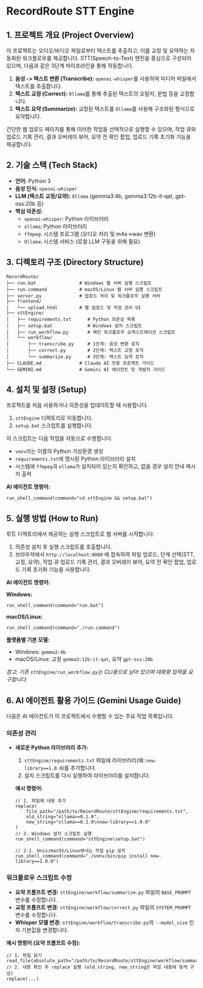 # RecordRoute STT Engine

## 1. 프로젝트 개요 (Project Overview)

이 프로젝트는 오디오/비디오 파일로부터 텍스트를 추출하고, 이를 교정 및 요약하는 자동화된 워크플로우를 제공합니다. STT(Speech-to-Text) 엔진을 중심으로 구성되어 있으며, 다음과 같은 3단계 파이프라인을 통해 작동합니다.

 1.  **음성 -> 텍스트 변환 (Transcribe):** `openai-whisper`를 사용하여 미디어 파일에서 텍스트를 추출합니다.
 2.  **텍스트 교정 (Correct):** `Ollama`를 통해 추출된 텍스트의 오탈자, 문법 등을 교정합니다.
 3.  **텍스트 요약 (Summarize):** 교정된 텍스트를 `Ollama`를 사용해 구조화된 형식으로 요약합니다.

간단한 웹 업로드 페이지를 통해 이러한 작업을 선택적으로 실행할 수 있으며, 작업 큐와 업로드 기록 관리, 결과 오버레이 뷰어, 요약 전 확인 팝업, 업로드 기록 초기화 기능을 제공합니다.

## 2. 기술 스택 (Tech Stack)

-   **언어:** Python 3
-   **음성 인식:** `openai-whisper`
-   **LLM (텍스트 교정/요약):** `Ollama` (gemma3:4b, gemma3:12b-it-qat, gpt-oss:20b 등)
-   **핵심 의존성:**
    -   `openai-whisper`: Python 라이브러리
    -   `ollama`: Python 라이브러리
    -   `ffmpeg`: 시스템 프로그램 (오디오 처리 및 m4a→wav 변환)
    -   `Ollama`: 시스템 서비스 (로컬 LLM 구동을 위해 필요)

## 3. 디렉토리 구조 (Directory Structure)

```
RecordRoute/
├── run.bat                # Windows 웹 서버 실행 스크립트
├── run.command            # macOS/Linux 웹 서버 실행 스크립트
├── server.py              # 업로드 처리 및 워크플로우 실행 서버
├── frontend/
│   └── upload.html        # 웹 업로드 및 작업 관리 UI
├── sttEngine/
│   ├── requirements.txt      # Python 의존성 목록
│   ├── setup.bat             # Windows 설치 스크립트
│   ├── run_workflow.py       # 메인 워크플로우 오케스트레이션 스크립트
│   └── workflow/
│       ├── transcribe.py     # 1단계: 음성 변환 로직
│       ├── correct.py        # 2단계: 텍스트 교정 로직
│       └── summarize.py      # 3단계: 텍스트 요약 로직
├── CLAUDE.md              # Claude AI 전용 프로젝트 가이드
└── GEMINI.md              # Gemini AI 에이전트 및 개발자 가이드
```

## 4. 설치 및 설정 (Setup)

프로젝트를 처음 사용하거나 의존성을 업데이트할 때 사용합니다.

1.  `sttEngine` 디렉토리로 이동합니다.
2.  `setup.bat` 스크립트를 실행합니다.

이 스크립트는 다음 작업을 자동으로 수행합니다.
-   `venv`라는 이름의 Python 가상환경 생성
-   `requirements.txt`에 명시된 Python 라이브러리 설치
-   시스템에 `ffmpeg`과 `ollama`가 설치되어 있는지 확인하고, 없을 경우 설치 안내 메시지 출력

**AI 에이전트 명령어:**
```
run_shell_command(command="cd sttEngine && setup.bat")
```

## 5. 실행 방법 (How to Run)

루트 디렉토리에서 제공하는 실행 스크립트로 웹 서버를 시작합니다.

1. 의존성 설치 후 실행 스크립트를 호출합니다.
2. 브라우저에서 `http://localhost:8080` 에 접속하여 파일 업로드, 단계 선택(STT, 교정, 요약), 작업 큐·업로드 기록 관리, 결과 오버레이 뷰어, 요약 전 확인 팝업, 업로드 기록 초기화 기능을 사용합니다.

**AI 에이전트 명령어:**

**Windows:**
```
run_shell_command(command="run.bat")
```

**macOS/Linux:**
```
run_shell_command(command="./run.command")
```

**플랫폼별 기본 모델:**
- Windows: `gemma3:4b`
- macOS/Linux: 교정 `gemma3:12b-it-qat`, 요약 `gpt-oss:20b`

*참고: 기존 `sttEngine/run_workflow.py`는 CLI용으로 남아 있으며 대화형 입력을 요구합니다.*

## 6. AI 에이전트 활용 가이드 (Gemini Usage Guide)

다음은 AI 에이전트가 이 프로젝트에서 수행할 수 있는 주요 작업 목록입니다.

### 의존성 관리

-   **새로운 Python 라이브러리 추가:**
    1.  `sttEngine/requirements.txt` 파일에 라이브러리(예: `new-library==1.0.0`)를 추가합니다.
    2.  설치 스크립트를 다시 실행하여 라이브러리를 설치합니다.

    **예시 명령어:**
    ```
    // 1. 파일에 내용 추가
    replace(
        file_path="/path/to/RecordRoute/sttEngine/requirements.txt",
        old_string="ollama>=0.1.0",
        new_string="ollama>=0.1.0\nnew-library==1.0.0"
    )
    // 2. Windows 설치 스크립트 실행
    run_shell_command(command="sttEngine\setup.bat")
    
    // 2-1. Unix/macOS/Linux에서는 직접 pip 설치
    run_shell_command(command="./venv/bin/pip install new-library==1.0.0")
    ```

### 워크플로우 스크립트 수정

-   **요약 프롬프트 변경:** `sttEngine/workflow/summarize.py` 파일의 `BASE_PROMPT` 변수를 수정합니다.
-   **교정 프롬프트 변경:** `sttEngine/workflow/correct.py` 파일의 `SYSTEM_PROMPT` 변수를 수정합니다.
-   **Whisper 모델 변경:** `sttEngine/workflow/transcribe.py`의 `--model_size` 인자 기본값을 변경합니다.

**예시 명령어 (요약 프롬프트 수정):**
```
// 1. 파일 읽기
read_file(absolute_path="/path/to/RecordRoute/sttEngine/workflow/summarize.py")
// 2. 내용 확인 후 replace 실행 (old_string, new_string은 파일 내용에 맞게 구성)
replace(...)
```

